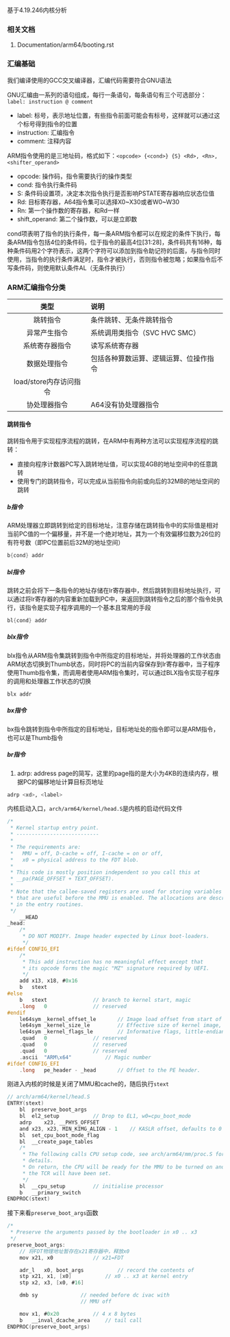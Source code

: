 

基于4.19.246内核分析


### 相关文档
1. Documentation/arm64/booting.rst


### 汇编基础
我们编译使用的GCC交叉编译器，汇编代码需要符合GNU语法

GNU汇编由一系列的语句组成，每行一条语句，每条语句有三个可选部分：`label: instruction @ comment`
+ label: 标号，表示地址位置，有些指令前面可能会有标号，这样就可以通过这个标号得到指令的位置
+ instruction: 汇编指令
+ comment: 注释内容

ARM指令使用的是三地址码，格式如下：`<opcode> {<cond>} {S} <Rd>, <Rn>, <shifter_operand>`
+ opcode: 操作码，指令需要执行的操作类型
+ cond: 指令执行条件码
+ S: 条件码设置项，决定本次指令执行是否影响PSTATE寄存器响应状态位值
+ Rd: 目标寄存器，A64指令集可以选择X0~X30或者W0~W30
+ Rn: 第一个操作数的寄存器，和Rd一样
+ shift_operand: 第二个操作数，可以是立即数

cond项表明了指令的执行条件，每一条ARM指令都可以在规定的条件下执行，每条ARM指令包括4位的条件码，位于指令的最高4位[31:28]，条件码共有16种，每种条件码用2个字符表示，这两个字符可以添加到指令助记符的后面，与指令同时使用，当指令的执行条件满足时，指令才被执行，否则指令被忽略；如果指令后不写条件码，则使用默认条件AL（无条件执行）

### ARM汇编指令分类
| 类型 | 说明 |
| :-: | :- |
| 跳转指令 | 条件跳转、无条件跳转指令 |
| 异常产生指令 | 系统调用类指令（SVC HVC SMC）|
| 系统寄存器指令 | 读写系统寄存器 |
| 数据处理指令 | 包括各种算数运算、逻辑运算、位操作指令 |
| load/store内存访问指令 |
| 协处理器指令 | A64没有协处理器指令 |

#### 跳转指令
跳转指令用于实现程序流程的跳转，在ARM中有两种方法可以实现程序流程的跳转：
+ 直接向程序计数器PC写入跳转地址值，可以实现4GB的地址空间中的任意跳转
+ 使用专门的跳转指令，可以完成从当前指令向前或向后的32MB的地址空间的跳转

##### b指令
ARM处理器立即跳转到给定的目标地址，注意存储在跳转指令中的实际值是相对当前PC值的一个偏移量，并不是一个绝对地址，其为一个有效偏移位数为26位的有符号数（即PC位置前后32M的地址空间）
```c
b{cond} addr
```

##### bl指令
跳转之前会将下一条指令的地址存储在lr寄存器中，然后跳转到目标地址执行，可以通过将lr寄存器的内容重新加载到PC中，来返回到跳转指令之后的那个指令处执行，该指令是实现子程序调用的一个基本且常用的手段
```c
bl{cond} addr
```

##### blx指令
blx指令从ARM指令集跳转到指令中所指定的目标地址，并将处理器的工作状态由ARM状态切换到Thumb状态，同时将PC的当前内容保存到lr寄存器中，当子程序使用Thumb指令集，而调用者使用ARM指令集时，可以通过BLX指令实现子程序的调用和处理器工作状态的切换
```c
blx addr
```

##### bx指令
bx指令跳转到指令中所指定的目标地址，目标地址处的指令即可以是ARM指令，也可以是Thumb指令

##### br指令



1. adrp: address page的简写，这里的page指的是大小为4KB的连续内存，根据PC的偏移地址计算目标页地址
```bash
adrp <xd>, <label>
```

内核启动入口，`arch/arm64/kernel/head.S`是内核的启动代码文件
```c
/*
 * Kernel startup entry point.
 * ---------------------------
 *
 * The requirements are:
 *   MMU = off, D-cache = off, I-cache = on or off,
 *   x0 = physical address to the FDT blob.
 *
 * This code is mostly position independent so you call this at
 * __pa(PAGE_OFFSET + TEXT_OFFSET).
 *
 * Note that the callee-saved registers are used for storing variables
 * that are useful before the MMU is enabled. The allocations are described
 * in the entry routines.
 */
	__HEAD
_head:
	/*
	 * DO NOT MODIFY. Image header expected by Linux boot-loaders.
	 */
#ifdef CONFIG_EFI
	/*
	 * This add instruction has no meaningful effect except that
	 * its opcode forms the magic "MZ" signature required by UEFI.
	 */
	add	x13, x18, #0x16
	b	stext
#else
	b	stext				// branch to kernel start, magic
	.long	0				// reserved
#endif
	le64sym	_kernel_offset_le		// Image load offset from start of RAM, little-endian
	le64sym	_kernel_size_le			// Effective size of kernel image, little-endian
	le64sym	_kernel_flags_le		// Informative flags, little-endian
	.quad	0				// reserved
	.quad	0				// reserved
	.quad	0				// reserved
	.ascii	"ARM\x64"			// Magic number
#ifdef CONFIG_EFI
	.long	pe_header - _head		// Offset to the PE header.

```
刚进入内核的时候是关闭了MMU和cache的，随后执行`stext`

```c
// arch/arm64/kernel/head.S
ENTRY(stext)
	bl	preserve_boot_args
	bl	el2_setup			// Drop to EL1, w0=cpu_boot_mode
	adrp	x23, __PHYS_OFFSET
	and	x23, x23, MIN_KIMG_ALIGN - 1	// KASLR offset, defaults to 0
	bl	set_cpu_boot_mode_flag
	bl	__create_page_tables
	/*
	 * The following calls CPU setup code, see arch/arm64/mm/proc.S for
	 * details.
	 * On return, the CPU will be ready for the MMU to be turned on and
	 * the TCR will have been set.
	 */
	bl	__cpu_setup			// initialise processor
	b	__primary_switch
ENDPROC(stext)
```

接下来看`preserve_boot_args`函数
```c
/*
 * Preserve the arguments passed by the bootloader in x0 .. x3
 */
preserve_boot_args:
    // 将FDT物理地址暂存在x21寄存器中，释放x0
	mov	x21, x0				// x21=FDT

	adr_l	x0, boot_args			// record the contents of
	stp	x21, x1, [x0]			// x0 .. x3 at kernel entry
	stp	x2, x3, [x0, #16]

	dmb	sy				// needed before dc ivac with
						// MMU off

	mov	x1, #0x20			// 4 x 8 bytes
	b	__inval_dcache_area		// tail call
ENDPROC(preserve_boot_args)
```

